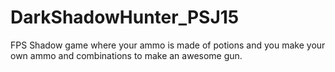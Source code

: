 # DarkShadowHunter_PSJ15
 FPS Shadow game where your ammo is made of potions and you make your own ammo and combinations to make an  awesome gun.
